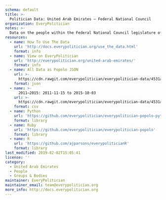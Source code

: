 ```yaml
---
schema: default
title: >-
  Politician Data: United Arab Emirates — Federal National Council
organization: EveryPolitician
notes: >-
  Data on the people within the Federal National Council legislature of United Arab Emirates.
resources:
  - name: How To Use The Data
    url: 'http://docs.everypolitician.org/use_the_data.html'
    format: info
  - name: View on EveryPolitician
    url: 'http://everypolitician.org/united-arab-emirates/'
    format: info
  - name: All Data as Popolo JSON
    url: >-
      https://cdn.rawgit.com/everypolitician/everypolitician-data/4531a8aee1ee852923a981a191c2cb2cca9f468c/data/United_Arab_Emirates/Federal_National_Council/ep-popolo-v1.0.json
    format: json
  - name: >-
      2011–2015: 2011-11-15 to 2015-10-03
    url: >-
      https://cdn.rawgit.com/everypolitician/everypolitician-data/4531a8aee1ee852923a981a191c2cb2cca9f468c/data/United_Arab_Emirates/Federal_National_Council/term-2011.csv
    format: csv
  - name: Python
    url: 'https://github.com/everypolitician/everypolitician-popolo-python'
    format: library
  - name: Ruby
    url: 'https://github.com/everypolitician/everypolitician-popolo'
    format: library
  - name: R
    url: 'https://github.com/ajparsons/everypoliticianR'
    format: library
last_modified: 2019-02-02T15:05:41
license: ''
category:
  - United Arab Emirates
  - People
  - Groups & Bodies
maintainer: EveryPolitician
maintainer_email: team@everypolitician.org
more_info: http://docs.everypolitician.org
---
```

